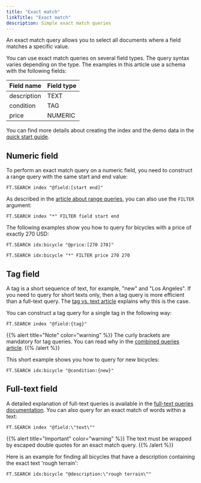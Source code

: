 ```yaml
---
title: "Exact match"
linkTitle: "Exact match"
description: Simple exact match queries
---
```


An exact match query allows you to select all documents where a field matches a specific value. 

You can use exact match queries on several field types. The query syntax varies depending on the type. The examples in this article use a schema with the following fields:

| Field name | Field type |
| ---------- | ---------- |
| description| TEXT |
| condition | TAG |
| price | NUMERIC |

You can find more details about creating the index and the demo data in the [quick start guide](/docs/interact/search-and-query/quickstart/).

## Numeric field

To perform an exact match query on a numeric field, you need to construct a range query with the same start and end value:

```
FT.SEARCH index "@field:[start end]"
```

As described in the [article about range queries](/docs/search-and-query/query/range), you can also use the `FILTER` argument:

```
FT.SEARCH index "*" FILTER field start end
```

The following examples show you how to query for bicycles with a price of exactly 270 USD:

```
FT.SEARCH idx:bicycle "@price:[270 270]"
```

```
FT.SEARCH idx:bicycle "*" FILTER price 270 270
```


## Tag field

A tag is a short sequence of text, for example, "new" and "Los Angeles". If you need to query for short texts only, then a tag query is more efficient than a full-text query. The [tag vs. text article](TODO) explains why this is the case. 

You can construct a tag query for a single tag in the following way:

```
FT.SEARCH index "@field:{tag}"
```

{{% alert title="Note" color="warning" %}}
The curly brackets are mandatory for tag queries. You can read why in the [combined queries article](TODO).
{{% /alert  %}}

This short example shows you how to query for new bicycles:

```
FT.SEARCH idx:bicycle "@condition:{new}"
```

## Full-text field

A detailed explanation of full-text queries is available in the [full-text queries documentation](TODO). You can also query for an exact match of words within a text:

```
FT.SEARCH index "@field:\"text\""
```

{{% alert title="Important" color="warning" %}}
The text must be wrapped by escaped double quotes for an exact match query.
{{% /alert  %}}


Here is an example for finding all bicycles that have a description containing the exact text 'rough terrain':

```
FT.SEARCH idx:bicycle "@description:\"rough terrain\""
```




